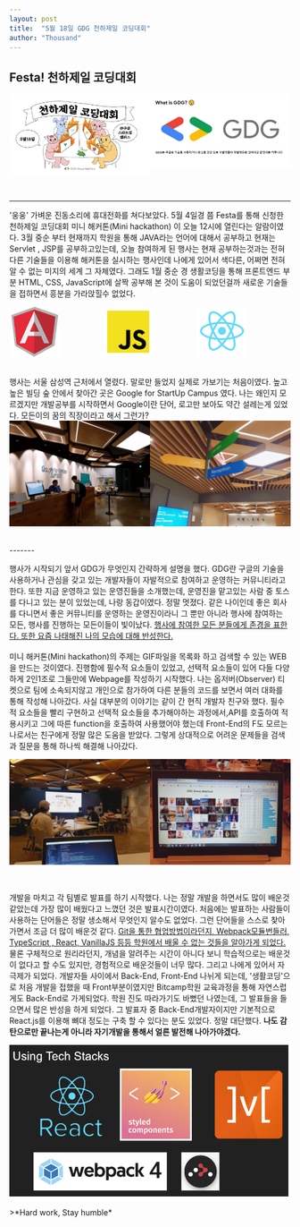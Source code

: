 ```yaml
---
layout: post
title:  "5월 18일 GDG 천하제일 코딩대회"
author: "Thousand"
---
```


<h2> Festa! 천하제일 코딩대회</h2>
<html>
  <div style="display:grid; grid-template-columns: 1fr 1fr;">
    <div><img src="/assets/img/ton.png" width="300px"/></div>
    <div><img src="/assets/img/GDG.png" width="300px"/></div>
  </div>
  <p style="margin-bottom: 0px;"><br></p>
</html>

----------
'웅웅' 가벼운 진동소리에 휴대전화를 쳐다보았다. 5월 4일경 쯤 Festa를 통해 신청한 천하제일 코딩대회 미니 해커톤(Mini hackathon) 이 오늘 12시에 열린다는 알람이였다. 3월 중순 부터 현재까지 학원을 통해 JAVA라는 언어에 대해서 공부하고 현재는 Servlet , JSP를 공부하고있는데, 오늘 참여하게 된 행사는 현재 공부하는것과는 전혀 다른 기술들을 이용해 해커톤을 실시하는 행사인데 나에게 있어서 색다른, 어쩌면 전혀 알 수 없는 미지의 세계 그 자체였다. 그래도 1월 중순 경 생활코딩을 통해 프론트엔드 부분 HTML, CSS, JavaScript에 살짝 공부해 본 것이 도움이 되었던걸까 새로운 기술들을 접하면서 흥분을 가라앉힐수 없었다.
<html>
  <div style="display:grid; grid-template-columns: 1fr 1fr 1fr;">
    <div><img src="/assets/img/AngularJs_Logo.png" width="90px"/></div>
    <div><img src="/assets/img/VanillaJS_logo.png" width="90px"/></div>
    <div><img src="/assets/img/ReactLogo.png" width="90px"/></div>
  </div>
  <p style="margin-bottom: 0px;"><br></p>
</html>
행사는 서울 삼성역 근처에서 열렸다. 말로만 들었지 실제로 가보기는 처음이였다. 높고 높은 빌딩 숲 안에서 찾아간 곳은 Google for StartUp Campus 였다.
나는 왜인지 모르겠지만 개발공부를 시작하면서 Google이란 단어, 로고만 보아도 약간 설레는게 있었다. 모든이의 꿈의 직장이라고 해서 그런가?
<html>
  <div style="display:grid; grid-template-columns: 1fr 1fr;">
    <div><img src="/assets/img/googleforStartup.jpg" width="300px"/></div>
    <div><img src="/assets/img/GoogleCampus.jpg" width="300px"/></div>
  </div>
  <p style="margin-bottom: 0px;"><br></p>
</html>
-------

행사가 시작되기 앞서 GDG가 무엇인지 간략하게 설명을 했다. GDG란 구글의 기술을 사용하거나 관심을 갖고 있는 개발자들이 자발적으로 참여하고 운영하는 커뮤니티라고 한다. 또한 지금 운영하고 있는 운영진들을 소개했는데, 운영진을 맡고있는 사람 중 토스를 다니고 있는 분이 있었는데, 나랑 동갑이였다. 정말 멋졌다. 같은 나이인데 좋은 회사를 다니면서 좋은 커뮤니티를 운영하는 운영진이라니 그 뿐만 아니라 행사에 참여하는 모든, 행사를 진행하는 모든이들이 빛이났다. <u>행사에 참여한 모든 분들에게 존경을 표한다. 또한 요즘 나태해진 나의 모습에 대해 반성한다.</u><br><br>
미니 해커톤(Mini hackathon)의 주제는 GIF파일을 목록화 하고 검색할 수 있는 WEB을 만드는 것이였다. 진행함에 필수적 요소들이 있었고, 선택적 요소들이 있어 다들 다양하게 2인1조로 그들만에 Webpage를 작성하기 시작했다. 나는 옵저버(Observer) 티켓으로 팀에 소속되지않고 개인으로 참가하여 다른 분들의 코드를 보면서 여러 대화를 통해 작성해 나아갔다. 사실 대부분의 이야기는 같이 간 현직 개발자 친구와 했다. 필수적 요소들을 빨리 구현하고 선택적 요소들을 추가해야하는 과정에서,API를 호출하여 적용시키고 그에 따른 function을 호출하여 사용했어야 했는데 Front-End의 F도 모르는 나로서는 친구에게 정말 많은 도움을 받았다. 그렇게 상대적으로 어려운 문제들을 검색과 질문을 통해 하나씩 해결해 나아갔다.
<html>
  <div style="display:grid; grid-template-columns: 1fr 1fr;">
    <div><img src="/assets/img/GDGview.jpg" width="300px"/></div>
    <div><img src="/assets/img/GDGresult.jpg" width="300px"/></div>
  </div>
  <p style="margin-bottom: 0px;"><br></p>
</html>

개발을 마치고 각 팀별로 발표를 하기 시작했다. 나는 정말 개발을 하면서도 많이 배운것 같았는데 가장 많이 배웠다고 느꼈던 것은 발표시간이였다. 처음에는 발표하는 사람들이 사용하는 단어들은 정말 생소해서 무엇인지 알수도 없었다. 그런 단어들을 스스로 찾아가면서 조금 더 많이 배운것 같다. <u>Git을 통한 협업방법이라던지, Webpack모듈번들러, TypeScript , React, VanillaJS 등등 학원에서 배울 수 없는 것들을 알아가게 되었다.</u> 물론 구체적으로 원리라던지, 개념을 알려주는 시간이 아니다 보니 학습적으로는 배운것이 없다고 할 수도 있지만, 경험적으로 배운것들이 너무 많다. 그리고 나에게 있어서 자극제가 되었다. 개발자들 사이에서 Back-End, Front-End 나뉘게 되는데, '생활코딩'으로 처음 개발을 접했을 때 Front부분이였지만 Bitcamp학원 교육과정을 통해 자연스럽게도 Back-End로 가게되었다. 학원 진도 따라가기도 바뻤던 나였는데, 그 발표들을 들으면서 많은 반성을 하게 되었다. 그 발표자 중 Back-End개발자이지만 기본적으로 React.js를 이용해 뼈대 정도는 구축 할 수 있다는 분도 있었다. 정말 대단했다. **나도 감탄으로만 끝나는게 아니라 자기개발을 통해서 얼른 발전해 나아가야겠다.**

<img src="/assets/img/UseTech.png" width="500px"/>
<br><br>
>*Hard work, Stay humble*
